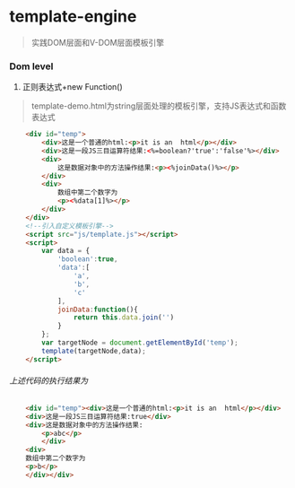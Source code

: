 # template-engine
> 实践DOM层面和V-DOM层面模板引擎

### Dom level
1. 正则表达式+new Function()

> template-demo.html为string层面处理的模板引擎，支持JS表达式和函数表达式
```html
    <div id="temp">
        <div>这是一个普通的html:<p>it is an  html</p></div>
        <div>这是一段JS三目运算符结果:<%=boolean?'true':'false'%></div>
        <div>
            这是数据对象中的方法操作结果:<p><%joinData()%></p>
        </div>
        <div>
            数组中第二个数字为
            <p><%data[1]%></p>
        </div>
    </div>
    <!--引入自定义模板引擎-->
    <script src="js/template.js"></script>
    <script>
        var data = {
            'boolean':true,
            'data':[
                'a',
                'b',
                'c'
            ],
            joinData:function(){
                return this.data.join('')
            }
        };
        var targetNode = document.getElementById('temp');
        template(targetNode,data);
    </script>
```

###### 上述代码的执行结果为
```html
    <div id="temp"><div>这是一个普通的html:<p>it is an  html</p></div>    
    <div>这是一段JS三目运算符结果:true</div>    
    <div>这是数据对象中的方法操作结果:
        <p>abc</p>    
        </div>    
    <div>        
    数组中第二个数字为        
    <p>b</p>    
    </div></div>
```
